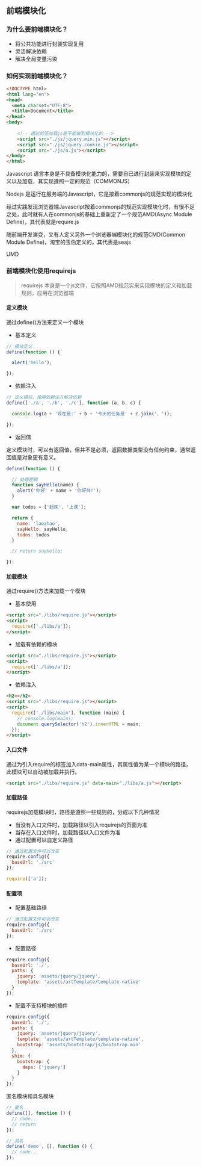 ## 前端模块化

### 为什么要前端模块化？

* 将公共功能进行封装实现复用
* 灵活解决依赖
* 解决全局变量污染

### 如何实现前端模块化？

```html
<!DOCTYPE html>
<html lang="en">
<head>
  <meta charset="UTF-8">
  <title>Document</title>
</head>
<body>
    
    <!-- 通过标签加载js是不能做到模块化的 -->
    <script src="./js/jquery.min.js"></script>
    <script src="./js/jquery.cookie.js"></script>
    <script src="./js/a.js"></script>
</body>
</html>
```

Javascript 语言本身是不具备模块化能力的，需要自已进行封装来实现模块的定义以及加载，其实现遵照一定的规范（COMMONJS）

Nodejs 是运行在服务端的Javascript，它是按着commonjs的规范实现的模块化

经过实践发现浏览器端Javascript按着commonjs的规范实现模块化时，有很不足之处，此时就有人在commonjs的基础上重新定了一个规范AMD(Async Module Define)，其代表就是require.js

随前端开发演变，又有人定义另外一个浏览器端模块化的规范CMD(Common Module Define)，淘宝的玉伯定义的，其代表是seajs

UMD

### 前端模块化使用requirejs

> requirejs 本身是一个js文件，它按照AMD规范实来实现模块的定义和加载规则，应用在浏览器端

#### 定义模块

通过define()方法来定义一个模块

* 基本定义

```javascript
// 模块定义
define(function () {

  alert('hello');

});
```

* 依赖注入

```javascript
// 定义模块，使用依赖注入解决依赖
define(['./a', './b', './c'], function (a, b, c) {

  console.log(a + '现在是:' + b + '今天的任务是' + c.join('、'));

});
```

* 返回值

定义模块时，可以有返回值，但并不是必须，返回数据类型没有任何约束，通常返回值是对象更有意义。

```javascript
define(function () {

  // 处理逻辑
  function sayHello(name) {
    alert('你好' + name + '你好帅!');
  }

  var todos = ['起床', '上课'];

  return {
    name: 'laozhao',
    sayHello: sayHello,
    todos: todos
  }

  // return sayHello;

});
```

#### 加载模块

通过require()方法来加载一个模块

* 基本使用

```html
<script src="./libs/require.js"></script>
<script>
  require(['./libs/a']);
</script>
```

* 加载有依赖的模块

```html
<script src="./libs/require.js"></script>
<script>
  require(['./libs/a']);
</script>
```

* 依赖注入

```html
<h2></h2>
<script src="./libs/require.js"></script>
<script>
  require(['./libs/main'], function (main) {
    // console.log(main);
    document.querySelector('h2').innerHTML = main;
  });
</script>
```

#### 入口文件

通过为引入require的标签加入data-main属性，其属性值为某一个模块的路径，此模块可以自动被加载并执行。

```html
<script src="./libs/require.js" data-main="./libs/a.js"></script>
```

#### 加载路径

requirejs加载模块时，路径是遵照一些规则的，分成以下几种情况

* 当没有入口文件时，加载路径以引入requirejs的页面为准
* 当存在入口文件时，加载路径以入口文件为准
* 通过配置可以自定义路径

```javascript
// 通过配置文件可以改变
require.config({
  baseUrl: './src'
});

require(['a']);
```

#### 配置项

* 配置基础路径

```javascript
// 通过配置文件可以改变
require.config({
  baseUrl: './src'
});
```

* 配置路径

```javascript
require.config({
  baseUrl: './',
  paths: {
    jquery: 'assets/jquery/jquery',
    template: 'assets/artTemplate/template-native'
  }
});
```

* 配置不支持模块的插件

```javascript
require.config({
  baseUrl: './',
  paths: {
    jquery: 'assets/jquery/jquery',
    template: 'assets/artTemplate/template-native',
    bootstrap: 'assets/bootstrap/js/bootstrap.min'
  },
  shim: {
    bootstrap: {
      deps: ['jquery']
    }
  }
});
```

匿名模块和具名模块

```javascript
// 匿名
define([], function () {
  // code...
  // return 
});

// 具名
define('demo', [], function () {
  // code...
});
```